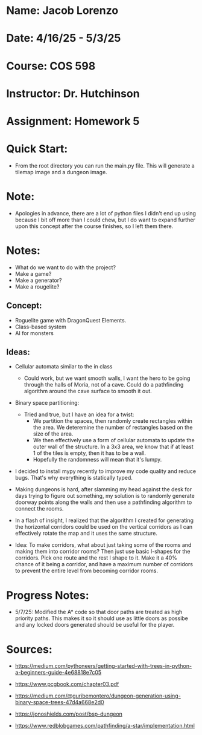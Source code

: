# Name: Jacob Lorenzo
# Date: 4/16/25 - 5/3/25
# Course: COS 598
# Instructor: Dr. Hutchinson
# Assignment: Homework 5

# Quick Start:

- From the root directory you can run the main.py file. This will generate a tilemap image and a dungeon image. 

# Note:

- Apologies in advance, there are a lot of python files I didn't end up using because I bit off more than I could chew, but I do want to expand further upon this concept after the course finishes, so I left them there. 

# Notes:
- What do we want to do with the project? 
- Make a game?
- Make a generator?
- Make a rougelite?

## Concept:
- Roguelite game with DragonQuest Elements.
- Class-based system
- AI for monsters

## Ideas:
- Cellular automata similar to the in class
    - Could work, but we want smooth walls, I want the hero to be going through the halls of Moria, not of a cave. Could do a pathfinding algorithm around the cave surface to smooth it out.

- Binary space partitioning:
    - Tried and true, but I have an idea for a twist:
        - We partition the spaces, then randomly create rectangles within the area. We deteremine the number of rectangles based on the size of the area. 
        - We then effectively use a form of cellular automata to update the outer wall of the structure. In a 3x3 area, we know that if at least 1 of the tiles is empty, then it has to be a wall. 
        - Hopefully the randomness will mean that it's lumpy. 

- I decided to install mypy recently to improve my code quality and reduce bugs. That's why everything is statically typed.

- Making dungeons is hard, after slamming my head against the desk for days trying to figure out something, my solution is to randomly generate doorway points along the walls and then use a pathfinding algorithm to connect the rooms. 

- In a flash of insight, I realized that the algorithm I created for generating the horizontal corridors could be used on the vertical corridors as I can effectively rotate the map and it uses the same structure. 


- Idea: To make corridors, what about just taking some of the rooms and making them into corridor rooms? Then just use basic l-shapes for the corridors. Pick one route and the rest l shape to it. Make it a 40% chance of it being a corridor, and have a maximum number of corridors to prevent the entire level from becoming corridor rooms.


# Progress Notes:

- 5/7/25: Modified the A* code so that door paths are treated as high priority paths. This makes it so it should use as little doors as possibe and any locked doors generated should be useful for the player.

# Sources:
- https://medium.com/pythoneers/getting-started-with-trees-in-python-a-beginners-guide-4e68818e7c05

- https://www.pcgbook.com/chapter03.pdf

- https://medium.com/@guribemontero/dungeon-generation-using-binary-space-trees-47d4a668e2d0

- https://jonoshields.com/post/bsp-dungeon

- https://www.redblobgames.com/pathfinding/a-star/implementation.html